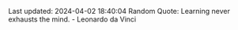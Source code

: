 Last updated: 2024-04-02 18:40:04
Random Quote: Learning never exhausts the mind. - Leonardo da Vinci